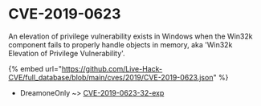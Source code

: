 # CVE-2019-0623

An elevation of privilege vulnerability exists in Windows when the Win32k component fails to properly handle objects in memory, aka 'Win32k Elevation of Privilege Vulnerability'.

{% embed url="https://github.com/Live-Hack-CVE/full_database/blob/main/cves/2019/CVE-2019-0623.json" %}


* DreamoneOnly ~> [CVE-2019-0623-32-exp](https://zeste.alice-snow.ru/2019/database/cve-2019-0623/cve-2019-0623-32-exp-dreamoneonly)